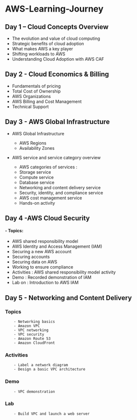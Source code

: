 # AWS-Learning-Journey

## Day 1 – Cloud Concepts Overview
 - The evolution and value of cloud computing
 - Strategic benefits of cloud adoption
 - What makes AWS a key player
 - Shifting workloads to AWS
 - Understanding Cloud Adoption with AWS CAF

## Day 2 - Cloud Economics & Billing 
 - Fundamentals of pricing
 - Total Cost of Ownership
 - AWS Organizations
 - AWS Billing and Cost Management
 - Technical Support

 ## Day 3 - AWS Global Infrastructure
 - AWS Global Infrastructure
      - AWS Regions
      - Availability Zones
      
   
 - AWS service and service category overview
      - AWS categories of services :
      - Storage service 
      - Compute service 
      - Database service 
      - Networking and content delivery service
      - Security, identity, and compliance service
      - AWS cost management service
      - Hands-on activity

 ## Day 4 -AWS Cloud Security
   #### - Topics:
  - AWS shared responsibility model
  - AWS Identity and Access Management (IAM)
  - Securing a new AWS account
  - Securing accounts
  - Securing data on AWS
  - Working to ensure compliance
  - Activities : 
    AWS shared responsibility model activity
  - Demo :
    Recorded demonstration of IAM
  - Lab on :
    Introduction to AWS IAM

## Day 5 - Networking and Content Delivery
  ### Topics
        - Networking basics
        - Amazon VPC
        - VPC networking
        - VPC security
        - Amazon Route 53 
        - Amazon CloudFront
  ### Activities
        - Label a network diagram
        - Design a basic VPC architecture
  ### Demo
        - VPC demonstration
  ### Lab
        - Build VPC and launch a web server

